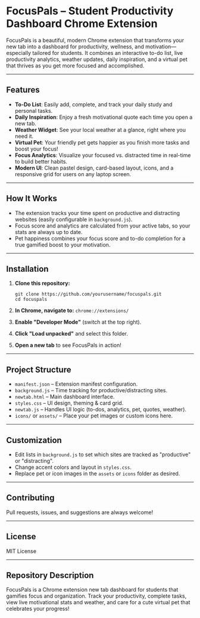 # FocusPals – Student Productivity Dashboard Chrome Extension

FocusPals is a beautiful, modern Chrome extension that transforms your new tab into a dashboard for productivity, wellness, and motivation—especially tailored for students. It combines an interactive to-do list, live productivity analytics, weather updates, daily inspiration, and a virtual pet that thrives as you get more focused and accomplished.

---

## Features

- **To-Do List**: Easily add, complete, and track your daily study and personal tasks.
- **Daily Inspiration**: Enjoy a fresh motivational quote each time you open a new tab.
- **Weather Widget**: See your local weather at a glance, right where you need it.
- **Virtual Pet**: Your friendly pet gets happier as you finish more tasks and boost your focus!
- **Focus Analytics**: Visualize your focused vs. distracted time in real-time to build better habits.
- **Modern UI**: Clean pastel design, card-based layout, icons, and a responsive grid for users on any laptop screen.

---

## How It Works

- The extension tracks your time spent on productive and distracting websites (easily configurable in `background.js`).
- Focus score and analytics are calculated from your active tabs, so your stats are always up to date.
- Pet happiness combines your focus score and to-do completion for a true gamified boost to your motivation.

---

## Installation

1. **Clone this repository:**
    ```
    git clone https://github.com/yourusername/focuspals.git
    cd focuspals
    ```

2. **In Chrome, navigate to:** `chrome://extensions/`
3. **Enable "Developer Mode"** (switch at the top right).
4. **Click "Load unpacked"** and select this folder.
5. **Open a new tab** to see FocusPals in action!

---

## Project Structure

- `manifest.json` – Extension manifest configuration.
- `background.js` – Time tracking for productive/distracting sites.
- `newtab.html` – Main dashboard interface.
- `styles.css` – UI design, theming & card grid.
- `newtab.js` – Handles UI logic (to-dos, analytics, pet, quotes, weather).
- `icons/` or `assets/` – Place your pet images or custom icons here.

---

## Customization

- Edit lists in `background.js` to set which sites are tracked as "productive" or "distracting".
- Change accent colors and layout in `styles.css`.
- Replace pet or icon images in the `assets` or `icons` folder as desired.

---

## Contributing

Pull requests, issues, and suggestions are always welcome!

---

## License

MIT License

---

## Repository Description

FocusPals is a Chrome extension new tab dashboard for students that gamifies focus and organization. Track your productivity, complete tasks, view live motivational stats and weather, and care for a cute virtual pet that celebrates your progress!
